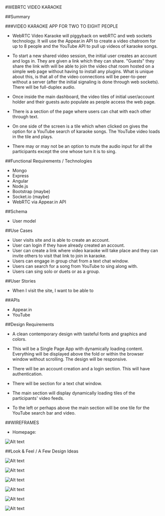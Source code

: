 #WEBRTC VIDEO KARAOKE

##Summary

###VIDEO KARAOKE APP FOR TWO TO EIGHT PEOPLE

* WebRTC Video Karaoke will piggyback on webRTC and web sockets technology. It will use the Appear.in API to create a video chatroom for up to 8 people and the YouTube API to pull up videos of karaoke songs.

* To start a new shared video session, the initial user creates an account and logs in. They are given a link which they can share. "Guests" they share the link with will be able to join the video chat room hosted on a simple web page without having to install any plugins. What is unique about this, is that all of the video connections will be peer-to-peer without a server (after the initial signaling is done through web sockets). There will be full-duplex audio.

* Once inside the main dashboard, the video tiles of initial user/account holder and their guests auto populate as people access the web page.

* There is a section of the page where users can chat with each other through text.

* On one side of the screen is a tile which when clicked on gives the option for a YouTube search of karaoke songs. The YouTube video loads in the tile and plays.

* There may or may not be an option to mute the audio input for all the participants except the one whose turn it is to sing.

##Functional Requirements / Technologies

* Mongo 
* Express
* Angular
* Node.js
* Bootstrap (maybe)
* Socket.io (maybe)
* WebRTC via Appear.in API

##Schema
* User model
 
##Use Cases

* User visits site and is able to create an account.
* User can login if they have already created an account.
* User can create a link where video karaoke will take place and they can invite others to visit that link to join in karaoke.
* Users can engage in group chat from a text chat window.
* Users can search for a song from YouTube to sing along with.
* Users can sing solo or duets or as a group.


##User Stories

* When I visit the site, I want to be able to 	


##APIs

* Appear.in
* YouTube

##Design Requirements

* A clean contemporary design with tasteful fonts and graphics and colors.

* This will be a Single Page App with dynamically loading content. Everything will be displayed above the fold or within the browser window without scrolling. The design will be responsive. 

* There will be an account creation and a login section. This will have authentication. 

* There will be section for a text chat window.

* The main section will display dynamically loading tiles of the participants' video feeds.

* To the left or perhaps above the main section will be one tile for the YouTube search bar and video.

##WIREFRAMES

* Homepage:

![Alt text](http://www.christinepalma.com/images/video_karaoke_app/homepage.png)

##Look & Feel / A Few Design Ideas

![Alt text](http://www.christinepalma.com/images/video_karaoke_app/dashboard_01.png)


![Alt text](http://www.christinepalma.com/images/video_karaoke_app/dashboard_02.png)


![Alt text](http://www.christinepalma.com/images/video_karaoke_app/dashboard_03.png)


![Alt text](http://www.christinepalma.com/images/video_karaoke_app/dashboard_04.png)


![Alt text](http://www.christinepalma.com/images/video_karaoke_app/dashboard_05.png)


![Alt text](http://www.christinepalma.com/images/video_karaoke_app/dashboard_06.png)


